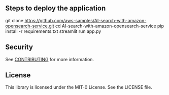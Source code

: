 ## Steps to deploy the application

git clone https://github.com/aws-samples/AI-search-with-amazon-opensearch-service.git
cd AI-search-with-amazon-opensearch-service
pip install -r requirements.txt 
streamlit run app.py

## Security

See [CONTRIBUTING](CONTRIBUTING.md#security-issue-notifications) for more information.

## License

This library is licensed under the MIT-0 License. See the LICENSE file.

